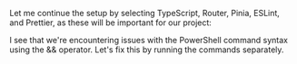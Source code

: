 Let me continue the setup by selecting TypeScript, Router, Pinia, ESLint, and Prettier, as these will be important for our project:

I see that we're encountering issues with the PowerShell command syntax using the && operator. Let's fix this by running the commands separately.